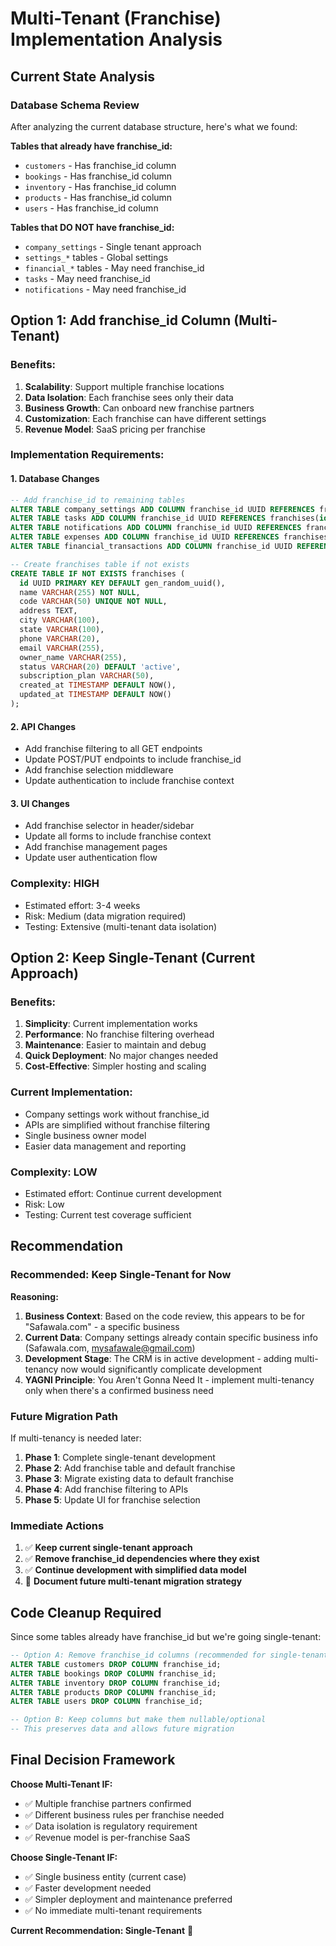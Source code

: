 # Multi-Tenant (Franchise) Implementation Analysis

## Current State Analysis

### Database Schema Review
After analyzing the current database structure, here's what we found:

**Tables that already have franchise_id:**
- `customers` - Has franchise_id column
- `bookings` - Has franchise_id column  
- `inventory` - Has franchise_id column
- `products` - Has franchise_id column
- `users` - Has franchise_id column

**Tables that DO NOT have franchise_id:**
- `company_settings` - Single tenant approach
- `settings_*` tables - Global settings
- `financial_*` tables - May need franchise_id
- `tasks` - May need franchise_id
- `notifications` - May need franchise_id

## Option 1: Add franchise_id Column (Multi-Tenant)

### Benefits:
1. **Scalability**: Support multiple franchise locations
2. **Data Isolation**: Each franchise sees only their data
3. **Business Growth**: Can onboard new franchise partners
4. **Customization**: Each franchise can have different settings
5. **Revenue Model**: SaaS pricing per franchise

### Implementation Requirements:

#### 1. Database Changes
```sql
-- Add franchise_id to remaining tables
ALTER TABLE company_settings ADD COLUMN franchise_id UUID REFERENCES franchises(id);
ALTER TABLE tasks ADD COLUMN franchise_id UUID REFERENCES franchises(id);
ALTER TABLE notifications ADD COLUMN franchise_id UUID REFERENCES franchises(id);
ALTER TABLE expenses ADD COLUMN franchise_id UUID REFERENCES franchises(id);
ALTER TABLE financial_transactions ADD COLUMN franchise_id UUID REFERENCES franchises(id);

-- Create franchises table if not exists
CREATE TABLE IF NOT EXISTS franchises (
  id UUID PRIMARY KEY DEFAULT gen_random_uuid(),
  name VARCHAR(255) NOT NULL,
  code VARCHAR(50) UNIQUE NOT NULL,
  address TEXT,
  city VARCHAR(100),
  state VARCHAR(100),
  phone VARCHAR(20),
  email VARCHAR(255),
  owner_name VARCHAR(255),
  status VARCHAR(20) DEFAULT 'active',
  subscription_plan VARCHAR(50),
  created_at TIMESTAMP DEFAULT NOW(),
  updated_at TIMESTAMP DEFAULT NOW()
);
```

#### 2. API Changes
- Add franchise filtering to all GET endpoints
- Update POST/PUT endpoints to include franchise_id
- Add franchise selection middleware
- Update authentication to include franchise context

#### 3. UI Changes
- Add franchise selector in header/sidebar
- Update all forms to include franchise context
- Add franchise management pages
- Update user authentication flow

### Complexity: **HIGH**
- Estimated effort: 3-4 weeks
- Risk: Medium (data migration required)
- Testing: Extensive (multi-tenant data isolation)

## Option 2: Keep Single-Tenant (Current Approach)

### Benefits:
1. **Simplicity**: Current implementation works
2. **Performance**: No franchise filtering overhead
3. **Maintenance**: Easier to maintain and debug
4. **Quick Deployment**: No major changes needed
5. **Cost-Effective**: Simpler hosting and scaling

### Current Implementation:
- Company settings work without franchise_id
- APIs are simplified without franchise filtering
- Single business owner model
- Easier data management and reporting

### Complexity: **LOW**
- Estimated effort: Continue current development
- Risk: Low
- Testing: Current test coverage sufficient

## Recommendation

### **Recommended: Keep Single-Tenant for Now**

**Reasoning:**
1. **Business Context**: Based on the code review, this appears to be for "Safawala.com" - a specific business
2. **Current Data**: Company settings already contain specific business info (Safawala.com, mysafawale@gmail.com)
3. **Development Stage**: The CRM is in active development - adding multi-tenancy now would significantly complicate development
4. **YAGNI Principle**: You Aren't Gonna Need It - implement multi-tenancy only when there's a confirmed business need

### **Future Migration Path**
If multi-tenancy is needed later:
1. **Phase 1**: Complete single-tenant development
2. **Phase 2**: Add franchise table and default franchise
3. **Phase 3**: Migrate existing data to default franchise
4. **Phase 4**: Add franchise filtering to APIs
5. **Phase 5**: Update UI for franchise selection

### **Immediate Actions**
1. ✅ **Keep current single-tenant approach**
2. ✅ **Remove franchise_id dependencies where they exist**
3. ✅ **Continue development with simplified data model**
4. 📝 **Document future multi-tenant migration strategy**

## Code Cleanup Required

Since some tables already have franchise_id but we're going single-tenant:

```sql
-- Option A: Remove franchise_id columns (recommended for single-tenant)
ALTER TABLE customers DROP COLUMN franchise_id;
ALTER TABLE bookings DROP COLUMN franchise_id;
ALTER TABLE inventory DROP COLUMN franchise_id;
ALTER TABLE products DROP COLUMN franchise_id;
ALTER TABLE users DROP COLUMN franchise_id;

-- Option B: Keep columns but make them nullable/optional
-- This preserves data and allows future migration
```

## Final Decision Framework

**Choose Multi-Tenant IF:**
- ✅ Multiple franchise partners confirmed
- ✅ Different business rules per franchise needed
- ✅ Data isolation is regulatory requirement
- ✅ Revenue model is per-franchise SaaS

**Choose Single-Tenant IF:**
- ✅ Single business entity (current case)
- ✅ Faster development needed
- ✅ Simpler deployment and maintenance preferred
- ✅ No immediate multi-tenant requirements

**Current Recommendation: Single-Tenant** 🎯